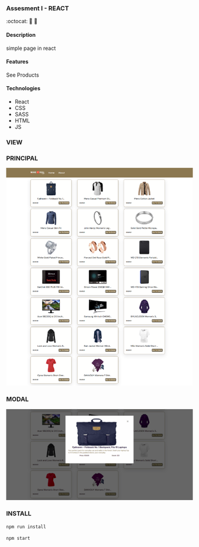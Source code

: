 ### Assesment I - REACT
:octocat: :ghost: :jack_o_lantern:

#### Description
simple page in react

#### Features
See Products

#### Technologies
- React
- CSS
- SASS
- HTML
- JS

### VIEW

### PRINCIPAL
![](https://github.com/tony-ojeda/assesment-make/blob/main/public/home.png)

### MODAL
![](https://github.com/tony-ojeda/assesment-make/blob/main/public/modal.png)

### INSTALL
`npm run install`

`npm start`

